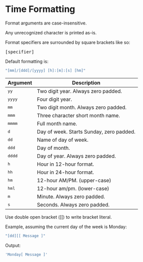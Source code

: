 Time Formatting
===============

Format arguments are case-insensitive.

Any unrecognized character is printed as-is.

Format specifiers are surrounded by square brackets like so:

<tt>\[specifier\]</tt>

Default formatting is:

```cpp
"[mm]/[ddd]/[yyyy] [h]:[m]:[s] [hm]"
```

| Argument       | Description                               |
| -------------- | ----------------------------------------- |
| <tt>yy   </tt> | Two digit year. Always zero padded.       |
| <tt>yyyy </tt> | Four digit year.                          |
| <tt>mm   </tt> | Two digit month. Always zero padded.      |
| <tt>mmm  </tt> | Three character short month name.         |
| <tt>mmmm </tt> | Full month name.                          |
| <tt>d    </tt> | Day of week. Starts Sunday, zero padded.  |
| <tt>dd   </tt> | Name of day of week.                      |
| <tt>ddd  </tt> | Day of month.                             |
| <tt>dddd </tt> | Day of year. Always zero padded.          |
| <tt>h    </tt> | Hour in 12-hour format.                   |
| <tt>hh   </tt> | Hour in 24-hour format.                   |
| <tt>hm   </tt> | 12-hour AM/PM. (upper-case)               |
| <tt>hml  </tt> | 12-hour am/pm. (lower-case)               |
| <tt>m    </tt> | Minute. Always zero padded.               |
| <tt>s    </tt> | Seconds. Always zero padded.              |

Use double open bracket ([[) to write bracket literal.

Example, assuming the current day of the week is Monday:

```cpp
"[dd][[ Message ]"
```

Output:

```sh
'Monday[ Message ]'
```

